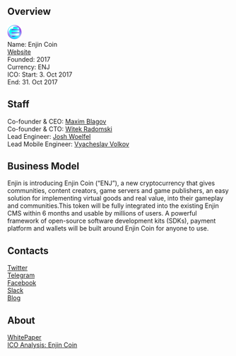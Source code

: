 ## Overview
![logo](../projects/logo/enjin_coin.png)  
Name: Enjin Coin  
[Website](https://enjincoin.io/)  
Founded: 2017  
Currency: ENJ  
ICO: Start: 3. Oct 2017  
End: 31. Oct 2017
## Staff
Co-founder & CEO: [Maxim Blagov](../people/maxim_blagov.md)  
Co-founder & CTO: [Witek Radomski](../people/witek_radomski.md)  
Lead Engineer: [Josh Woelfel](../people/josh_woelfel.md)  
Lead Mobile Engineer: [Vyacheslav Volkov](../people/vyacheslav_volkov.md)
## Business Model
Enjin is introducing Enjin Coin (“ENJ”), a new cryptocurrency that gives communities, content creators, game servers and game publishers, an easy solution for implementing virtual goods and real value, into their gameplay and communities.This token will be fully integrated into the existing Enjin CMS within 6 months and usable by millions of users. A powerful framework of open-source software development kits (SDKs), payment platform and wallets will be built around Enjin Coin for anyone to use.
## Contacts  
[Twitter](https://twitter.com/enjincs)  
[Telegram](https://t.me/enjin_coin)  
[Facebook](https://www.facebook.com/enjinsocial/)  
[Slack](https://enjincoin.io/slack/)    
[Blog](https://medium.com/@coinfork)  
## About  
[WhitePaper](https://enjincoin.io/enjincoin_whitepaper.pdf)   
[ICO Analysis: Enjin Coin](https://hacked.com/ico-analysis-enjin-coin/)
